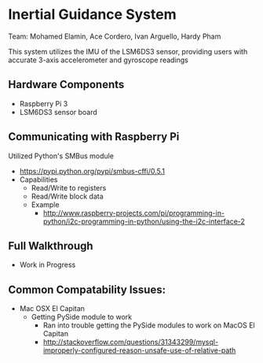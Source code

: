 # Inertial Guidance System
Team: Mohamed Elamin, Ace Cordero, Ivan Arguello, Hardy Pham

This system utilizes the IMU of the LSM6DS3 sensor, providing users with accurate 3-axis accelerometer and gyroscope readings

## Hardware Components
- Raspberry Pi 3
- LSM6DS3 sensor board

## Communicating with Raspberry Pi
Utilized Python's SMBus module
- https://pypi.python.org/pypi/smbus-cffi/0.5.1
- Capabilities
    - Read/Write to registers
    - Read/Write block data
    - Example
        - http://www.raspberry-projects.com/pi/programming-in-python/i2c-programming-in-python/using-the-i2c-interface-2
    
## Full Walkthrough
- Work in Progress

## Common Compatability Issues:
- Mac OSX El Capitan
    - Getting PySide module to work
        - Ran into trouble getting the PySide modules to work on MacOS El Capitan
        - http://stackoverflow.com/questions/31343299/mysql-improperly-configured-reason-unsafe-use-of-relative-path
